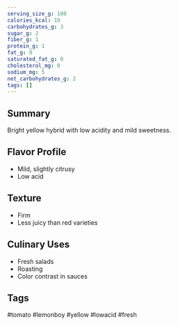 ```yaml
---
serving_size_g: 100
calories_kcal: 19
carbohydrates_g: 3
sugar_g: 2
fiber_g: 1
protein_g: 1
fat_g: 0
saturated_fat_g: 0
cholesterol_mg: 0
sodium_mg: 5
net_carbohydrates_g: 2
tags: []
---
```

## Summary
Bright yellow hybrid with low acidity and mild sweetness.

## Flavor Profile
- Mild, slightly citrusy
- Low acid

## Texture
- Firm
- Less juicy than red varieties

## Culinary Uses
- Fresh salads
- Roasting
- Color contrast in sauces

## Tags
#tomato #lemonboy #yellow #lowacid #fresh